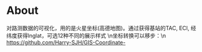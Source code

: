 # About

对路测数据的可视化，用的是火星坐标(高德地图)。通过获得基站的TAC, ECI, 经纬度获得lnglat，可选12种不同的展示样式
\n坐标转换可以移步：\n
https://github.com/Harry-SJH/GIS-Coordinate-
